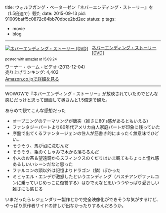 title: ウォルフガング・ペーターゼン『ネバーエンディング・ストーリー』を（1.5倍速で）観た
date: 2015-09-13
pid: 91009baff5c0872c84bb70dbce2bd2ec
status: p
tags:
- movie
- blog
---

<div class="amazlet-box" style="margin-bottom:0px;"><div class="amazlet-image" style="float:left;margin:0px 12px 1px 0px;"><a href="http://www.amazon.co.jp/exec/obidos/ASIN/B00F4MWHPK/dotimpact-22/ref=nosim/" name="amazletlink" target="_blank"><img src="http://ecx.images-amazon.com/images/I/515bl3QmOkL._SL160_.jpg" alt="ネバーエンディング・ストーリー [DVD]" style="border: none;" /></a></div><div class="amazlet-info" style="line-height:120%; margin-bottom: 10px"><div class="amazlet-name" style="margin-bottom:10px;line-height:120%"><a href="http://www.amazon.co.jp/exec/obidos/ASIN/B00F4MWHPK/dotimpact-22/ref=nosim/" name="amazletlink" target="_blank">ネバーエンディング・ストーリー [DVD]</a><div class="amazlet-powered-date" style="font-size:80%;margin-top:5px;line-height:120%">posted with <a href="http://www.amazlet.com/" title="amazlet" target="_blank">amazlet</a> at 15.09.24</div></div><div class="amazlet-detail">ワーナー・ホーム・ビデオ (2013-12-04)<br />売り上げランキング: 4,402<br /></div><div class="amazlet-sub-info" style="float: left;"><div class="amazlet-link" style="margin-top: 5px"><a href="http://www.amazon.co.jp/exec/obidos/ASIN/B00F4MWHPK/dotimpact-22/ref=nosim/" name="amazletlink" target="_blank">Amazon.co.jpで詳細を見る</a></div></div></div><div class="amazlet-footer" style="clear: left"></div></div>

---- 

WOWOWで『ネバーエンディング・ストーリー』が放映されていたのでどんな感じだっけと思って録画して奥さんと1.5倍速で観た。

あらめて観てこんな感想だった
- オープニングのテーマソングが唐突（雑さに80's感があるともいえる）
- ファンタジーパートより80年代アメリカ白人家庭パートが印象に残っていた
- 序盤で出てくるファンタージェンの住人が筋書き的にまったく無意味でひどい…
- そうそう、馬が沼に沈むんだ
- そうそう、亀のくしゃみで木から落ちるんだ
- 小人のお茶＆望遠鏡からスフィンクスのくだりはいま観てもちょっと憧れ感あるしいいシーンだなと思った
- ファルコンの頭以外は記憶よりドラゴン（鱗）ぽかった
- ミヒャエル・エンデが激怒したというエンディング（バスチアンがファルコンに乗っていじめっこに復讐する）はひでえなと思いつつやっぱり愛おしい雑さにも感じる

いまだったらレジェンダリー製作とかで完全映像化ができそうな気がするけど、やっぱり原作者サイドの許しが出なかったりするんだろうか。
